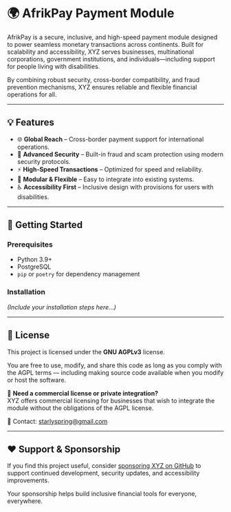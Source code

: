 # 🌍 AfrikPay Payment Module

AfrikPay is a secure, inclusive, and high-speed payment module designed to power seamless monetary transactions across continents. Built for scalability and accessibility, XYZ serves businesses, multinational corporations, government institutions, and individuals—including support for people living with disabilities. 

By combining robust security, cross-border compatibility, and fraud prevention mechanisms, XYZ ensures reliable and flexible financial operations for all.

---

## 💡 Features

- 🌐 **Global Reach** – Cross-border payment support for international operations.
- 🔐 **Advanced Security** – Built-in fraud and scam protection using modern security protocols.
- ⚡ **High-Speed Transactions** – Optimized for speed and reliability.
- 🧩 **Modular & Flexible** – Easy to integrate into existing systems.
- ♿ **Accessibility First** – Inclusive design with provisions for users with disabilities.

---

## 🚀 Getting Started

### Prerequisites

- Python 3.9+
- PostgreSQL
- `pip` or `poetry` for dependency management

### Installation

*(Include your installation steps here...)*

---

## 📜 License

This project is licensed under the **GNU AGPLv3** license.

You are free to use, modify, and share this code as long as you comply with the AGPL terms — including making source code available when you modify or host the software.

💼 **Need a commercial license or private integration?**  
XYZ offers commercial licensing for businesses that wish to integrate the module without the obligations of the AGPL license.

📧 Contact: [starlyspring@gmail.com](mailto:starlyspring@gmail.com)

---

## ❤️ Support & Sponsorship

If you find this project useful, consider [sponsoring XYZ on GitHub](https://github.com/sponsors/xyz) to support continued development, security updates, and accessibility improvements.

Your sponsorship helps build inclusive financial tools for everyone, everywhere.
